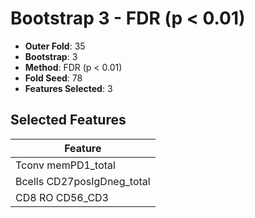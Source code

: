 # Bootstrap 3 - FDR (p < 0.01)

- **Outer Fold**: 35
- **Bootstrap**: 3
- **Method**: FDR (p < 0.01)
- **Fold Seed**: 78
- **Features Selected**: 3

## Selected Features

| Feature |
|---------|
| Tconv memPD1_total |
| Bcells CD27posIgDneg_total |
| CD8 RO CD56_CD3 |
